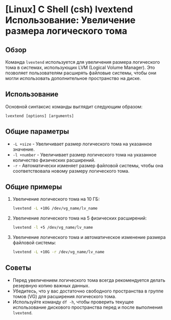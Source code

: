 # [Linux] C Shell (csh) lvextend Использование: Увеличение размера логического тома

## Обзор
Команда `lvextend` используется для увеличения размера логического тома в системах, использующих LVM (Logical Volume Manager). Это позволяет пользователям расширять файловые системы, чтобы они могли использовать дополнительное пространство на диске.

## Использование
Основной синтаксис команды выглядит следующим образом:

```
lvextend [options] [arguments]
```

## Общие параметры
- `-L +size` - Увеличивает размер логического тома на указанное значение.
- `-l +number` - Увеличивает размер логического тома на указанное количество физических расширений.
- `-r` - Автоматически изменяет размер файловой системы, чтобы она соответствовала новому размеру логического тома.

## Общие примеры
1. Увеличение логического тома на 10 ГБ:
   ```bash
   lvextend -L +10G /dev/vg_name/lv_name
   ```

2. Увеличение логического тома на 5 физических расширений:
   ```bash
   lvextend -l +5 /dev/vg_name/lv_name
   ```

3. Увеличение логического тома и автоматическое изменение размера файловой системы:
   ```bash
   lvextend -L +10G -r /dev/vg_name/lv_name
   ```

## Советы
- Перед увеличением логического тома всегда рекомендуется делать резервную копию важных данных.
- Убедитесь, что у вас достаточно свободного пространства в группе томов (VG) для расширения логического тома.
- Используйте команду `df -h`, чтобы проверить текущее использование дискового пространства перед и после выполнения `lvextend`.